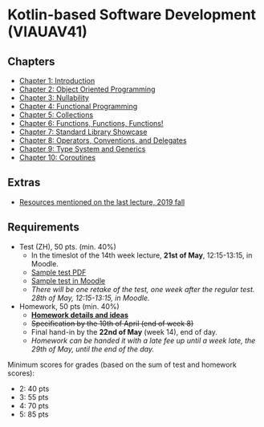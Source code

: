 # Kotlin-based Software Development (VIAUAV41)

## Chapters

- [Chapter 1: Introduction](./material/1.md)
- [Chapter 2: Object Oriented Programming](./material/2.md)
- [Chapter 3: Nullability](./material/3.md)
- [Chapter 4: Functional Programming](./material/4.md)
- [Chapter 5: Collections](./material/5.md)
- [Chapter 6: Functions, Functions, Functions!](./material/6.md)
- [Chapter 7: Standard Library Showcase](./material/7.md)
- [Chapter 8: Operators, Conventions, and Delegates](./material/8.md)
- [Chapter 9: Type System and Generics](./material/9.md)
- [Chapter 10: Coroutines](./material/10.md)

## Extras

- [Resources mentioned on the last lecture, 2019 fall](./extras/resources.md) 

## Requirements

- Test (ZH), 50 pts. (min. 40%)
    - In the timeslot of the 14th week lecture, **21st of May**, 12:15-13:15, in Moodle.
    - [Sample test PDF](./kotlin_zh_sample.pdf)
    - [Sample test in Moodle](https://edu.vik.bme.hu/mod/quiz/view.php?id=14201)
    - _There will be one retake of the test, one week after the regular test. 28th of May, 12:15-13:15, in Moodle._
- Homework, 50 pts (min. 40%)
    - [**Homework details and ideas**](./homework.md)
    - ~~Specification by the 10th of April (end of week 8)~~
    - Final hand-in by the **22nd of May** (week 14), end of day.
    - _Homework can be handed it with a late fee up until a week late, the 29th of May, until the end of the day._ 

Minimum scores for grades (based on the sum of test and homework scores): 

- 2: 40 pts
- 3: 55 pts
- 4: 70 pts
- 5: 85 pts
